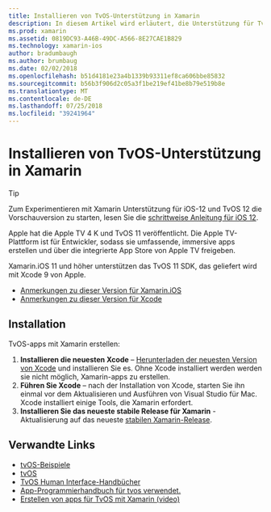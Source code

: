 ```yaml
---
title: Installieren von TvOS-Unterstützung in Xamarin
description: In diesem Artikel wird erläutert, die Unterstützung für TvOS in Xcode 9 und Xamarin.iOS-11, und bietet kurze Anweisungen zum Einrichten von TvOS-apps mit Xamarin zu entwickeln.
ms.prod: xamarin
ms.assetid: 0819DC93-A46B-49DC-A566-8E27CAE1B829
ms.technology: xamarin-ios
author: bradumbaugh
ms.author: brumbaug
ms.date: 02/02/2018
ms.openlocfilehash: b51d4181e23a4b1339b93311ef8ca606bbe85832
ms.sourcegitcommit: b56b3f906d2c05a3f1be219ef41be8b79e519b8e
ms.translationtype: MT
ms.contentlocale: de-DE
ms.lasthandoff: 07/25/2018
ms.locfileid: "39241964"
---
```

# <a name="installing-tvos-support-in-xamarin"></a>Installieren von TvOS-Unterstützung in Xamarin

> [!TIP]
> Zum Experimentieren mit Xamarin Unterstützung für iOS-12 und TvOS 12 die Vorschauversion zu starten, lesen Sie die [schrittweise Anleitung für iOS 12](~/ios/platform/introduction-to-ios12/get-started.md).

Apple hat die Apple TV 4 K und TvOS 11 veröffentlicht. Die Apple TV-Plattform ist für Entwickler, sodass sie umfassende, immersive apps erstellen und über die integrierte App Store von Apple TV freigeben.

Xamarin.iOS 11 und höher unterstützen das TvOS 11 SDK, das geliefert wird mit Xcode 9 von Apple.

- [Anmerkungen zu dieser Version für Xamarin.iOS](https://developer.xamarin.com/releases/ios/)
- [Anmerkungen zu dieser Version für Xcode](https://developer.apple.com/library/content/releasenotes/DeveloperTools/RN-Xcode/Chapters/Introduction.html#//apple_ref/doc/uid/TP40001051-CH1-SW876)

## <a name="installation"></a>Installation

TvOS-apps mit Xamarin erstellen:

1. **Installieren die neuesten Xcode** – [Herunterladen der neuesten Version von Xcode](https://developer.apple.com/xcode/download/) und installieren Sie es. Ohne Xcode installiert werden werden sie nicht möglich, Xamarin-apps zu erstellen. 
2. **Führen Sie Xcode** – nach der Installation von Xcode, starten Sie ihn einmal vor dem Aktualisieren und Ausführen von Visual Studio für Mac. Xcode installiert einige Tools, die Xamarin erfordert.
3. **Installieren Sie das neueste stabile Release für Xamarin** -Aktualisierung auf das neueste [stabilen Xamarin-Release](https://github.com/xamarin/recipes/tree/master/Recipes/cross-platform/ide/change_updates_channel).

## <a name="related-links"></a>Verwandte Links

- [tvOS-Beispiele](https://developer.xamarin.com/samples/tvos/all/)
- [tvOS](https://developer.apple.com/tvos/)
- [TvOS Human Interface-Handbücher](https://developer.apple.com/tvos/human-interface-guidelines/)
- [App-Programmierhandbuch für tvos verwendet.](https://developer.apple.com/library/prerelease/tvos/documentation/General/Conceptual/AppleTV_PG/)
- [Erstellen von apps für TvOS mit Xamarin (video)](https://university.xamarin.com/lightninglectures/tvos-with-xamarin)
